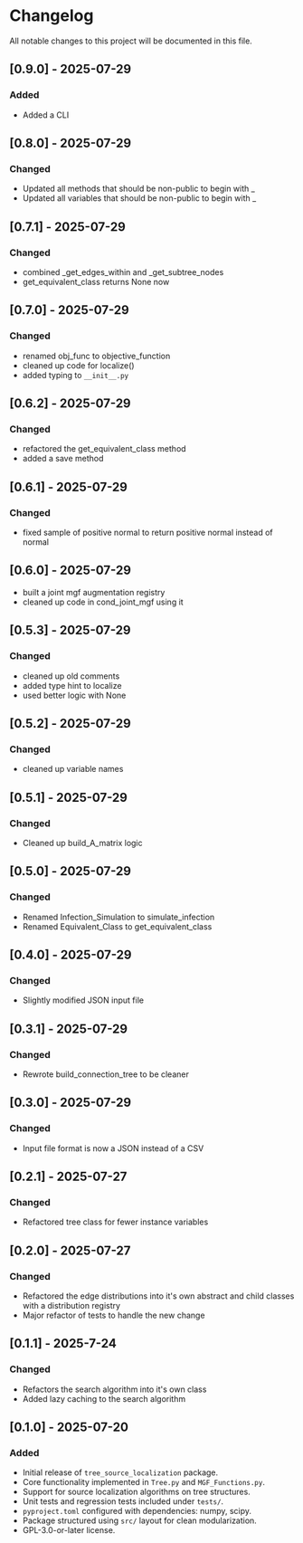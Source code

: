 # Changelog

All notable changes to this project will be documented in this file.

## [0.9.0] - 2025-07-29

### Added
- Added a CLI

## [0.8.0] - 2025-07-29

### Changed
- Updated all methods that should be non-public to begin with _
- Updated all variables that should be non-public to begin with _

## [0.7.1] - 2025-07-29

### Changed
- combined _get_edges_within and _get_subtree_nodes
- get_equivalent_class returns None now

## [0.7.0] - 2025-07-29

### Changed
- renamed obj_func to objective_function
- cleaned up code for localize()
- added typing to `__init__.py`

## [0.6.2] - 2025-07-29

### Changed
- refactored the get_equivalent_class method
- added a save method

## [0.6.1] - 2025-07-29

### Changed
- fixed sample of positive normal to return positive normal instead of normal

## [0.6.0] - 2025-07-29
- built a joint mgf augmentation registry
- cleaned up code in cond_joint_mgf using it

## [0.5.3] - 2025-07-29

### Changed
- cleaned up old comments
- added type hint to localize
- used better logic with None

## [0.5.2] - 2025-07-29

### Changed
- cleaned up variable names

## [0.5.1] - 2025-07-29

### Changed
- Cleaned up build_A_matrix logic

## [0.5.0] - 2025-07-29

### Changed
- Renamed Infection_Simulation to simulate_infection
- Renamed Equivalent_Class to get_equivalent_class

## [0.4.0] - 2025-07-29

### Changed
- Slightly modified JSON input file

## [0.3.1] - 2025-07-29

### Changed
- Rewrote build_connection_tree to be cleaner

## [0.3.0] - 2025-07-29

### Changed
- Input file format is now a JSON instead of a CSV

## [0.2.1] - 2025-07-27

### Changed
- Refactored tree class for fewer instance variables

## [0.2.0] - 2025-07-27

### Changed
- Refactored the edge distributions into it's own abstract and child classes with a distribution registry
- Major refactor of tests to handle the new change

## [0.1.1] - 2025-7-24

### Changed
- Refactors the search algorithm into it's own class
- Added lazy caching to the search algorithm

## [0.1.0] - 2025-07-20

### Added
- Initial release of `tree_source_localization` package.
- Core functionality implemented in `Tree.py` and `MGF_Functions.py`.
- Support for source localization algorithms on tree structures.
- Unit tests and regression tests included under `tests/`.
- `pyproject.toml` configured with dependencies: numpy, scipy.
- Package structured using `src/` layout for clean modularization.
- GPL-3.0-or-later license.